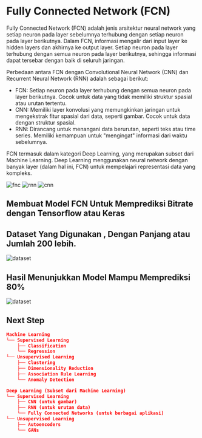 # Fully Connected Network (FCN)

Fully Connected Network (FCN) adalah jenis arsitektur neural network yang setiap neuron pada layer sebelumnya terhubung dengan setiap neuron pada layer berikutnya. Dalam FCN, informasi mengalir dari input layer ke hidden layers dan akhirnya ke output layer. Setiap neuron pada layer terhubung dengan semua neuron pada layer berikutnya, sehingga informasi dapat tersebar dengan baik di seluruh jaringan.

Perbedaan antara FCN dengan Convolutional Neural Network (CNN) dan Recurrent Neural Network (RNN) adalah sebagai berikut:

- FCN: Setiap neuron pada layer terhubung dengan semua neuron pada layer berikutnya. Cocok untuk data yang tidak memiliki struktur spasial atau urutan tertentu.
- CNN: Memiliki layer konvolusi yang memungkinkan jaringan untuk mengekstrak fitur spasial dari data, seperti gambar. Cocok untuk data dengan struktur spasial.
- RNN: Dirancang untuk menangani data berurutan, seperti teks atau time series. Memiliki kemampuan untuk "mengingat" informasi dari waktu sebelumnya.

FCN termasuk dalam kategori Deep Learning, yang merupakan subset dari Machine Learning. Deep Learning menggunakan neural network dengan banyak layer (dalam hal ini, FCN) untuk mempelajari representasi data yang kompleks.

![fnc](../images/fcn.png)
![rnn](../images/rnn.png)
![cnn](../images/cnn.png)

## Membuat Model FCN Untuk Memprediksi Bitrate dengan Tensorflow atau Keras

## Dataset Yang Digunakan , Dengan Panjang atau Jumlah 200 lebih.
![dataset](../images/dataset.png)

## Hasil Menunjukkan Model Mampu Memprediksi 80%

![dataset](../images/output.png)

## Next Step

```json
Machine Learning
└── Supervised Learning
    ├── Classification
    └── Regression
└── Unsupervised Learning
    ├── Clustering
    ├── Dimensionality Reduction
    ├── Association Rule Learning
    └── Anomaly Detection

Deep Learning (Subset dari Machine Learning)
└── Supervised Learning
    ├── CNN (untuk gambar)
    ├── RNN (untuk urutan data)
    └── Fully Connected Networks (untuk berbagai aplikasi)
└── Unsupervised Learning
    ├── Autoencoders
    └── GANs

```

